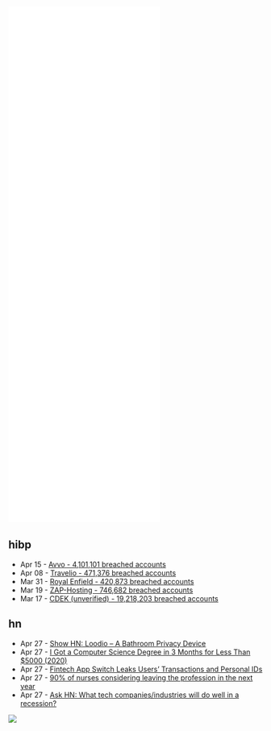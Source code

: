 ![Metrics](https://raw.githubusercontent.com/phixion/phixion/master/metrics.svg)

## hibp

<!--
for https://github.com/phixion/phixion/blob/main/.github/workflows/feeds.yml
-->
<!--START_SECTION:haveibeenpwnd-->
- Apr 15 - [Avvo - 4,101,101 breached accounts](https://haveibeenpwned.com/PwnedWebsites#Avvo)
- Apr 08 - [Travelio - 471,376 breached accounts](https://haveibeenpwned.com/PwnedWebsites#Travelio)
- Mar 31 - [Royal Enfield - 420,873 breached accounts](https://haveibeenpwned.com/PwnedWebsites#RoyalEnfield)
- Mar 19 - [ZAP-Hosting - 746,682 breached accounts](https://haveibeenpwned.com/PwnedWebsites#ZAPHosting)
- Mar 17 - [CDEK (unverified) - 19,218,203 breached accounts](https://haveibeenpwned.com/PwnedWebsites#CDEK)
<!--END_SECTION:haveibeenpwnd-->

## hn

<!--
for https://github.com/phixion/phixion/blob/main/.github/workflows/feeds.yml
-->
<!--START_SECTION:hn-->
- Apr 27 - [Show HN: Loodio – A Bathroom Privacy Device](https://news.ycombinator.com/item?id=31181237)
- Apr 27 - [I Got a Computer Science Degree in 3 Months for Less Than $5000 (2020)](https://miguelrochefort.com/blog/cs-degree/)
- Apr 27 - [Fintech App Switch Leaks Users’ Transactions and Personal IDs](https://vpnoverview.com/news/fintech-app-switch-leaks-users-transactions-personal-ids/)
- Apr 27 - [90% of nurses considering leaving the profession in the next year](https://www.healthcareitnews.com/news/report-90-nurses-considering-leaving-profession-next-year)
- Apr 27 - [Ask HN: What tech companies/industries will do well in a recession?](https://news.ycombinator.com/item?id=31180508)
<!--END_SECTION:hn-->

<!--
for https://yhype.me
-->
![](https://hit.yhype.me/github/profile?user_id=13013670)
